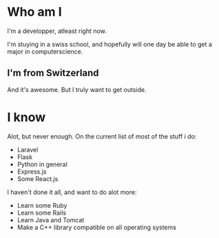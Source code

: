 # Who am I

I'm a developper, atleast right now.

I'm stuying in a swiss school, and hopefully will one day be able to get a major in computerscience.

## I'm from Switzerland

And it's awesome. But I truly want to get outside.

# I know

Alot, but never enough. On the current list of most of the stuff i do:

 - Laravel
 - Flask
 - Python in general
 - Express.js
 - Some React.js

I haven't done it all, and want to do alot more:
 - Learn some Ruby
 - Learn some Rails
 - Learn Java and Tomcat
 - Make a C++ library compatible on all operating systems
